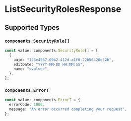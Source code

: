 # ListSecurityRolesResponse


## Supported Types

### `components.SecurityRole[]`

```typescript
const value: components.SecurityRole[] = [
  {
    uuid: "123e4567-6942-412d-a1f0-22b56420e52b",
    editDate: "YYYY-MM-DD HH:MM:SS",
    name: "<value>",
  },
];
```

### `components.ErrorT`

```typescript
const value: components.ErrorT = {
  errorCode: 1000,
  message: "An error occurred completing your request",
};
```

